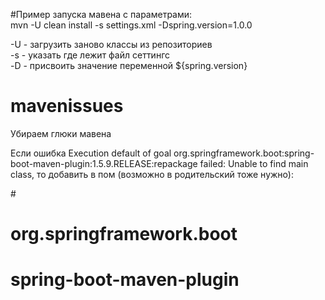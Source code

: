 #Пример запуска мавена с параметрами:  
mvn -U clean install -s settings.xml -Dspring.version=1.0.0  

-U - загрузить заново классы из репозиториев  
-s - указать где лежит файл сеттингс  
-D - присвоить значение переменной ${spring.version}  

# mavenissues  
Убираем глюки мавена  

Если ошибка Execution default of goal org.springframework.boot:spring-boot-maven-plugin:1.5.9.RELEASE:repackage failed: Unable to find main class, то добавить в пом (возможно в родительский тоже нужно):  


#<build>  
#    <pluginManagement>  
#        <plugins>  
#            <plugin>  
#                <groupId>org.springframework.boot</groupId>  
#                <artifactId>spring-boot-maven-plugin</artifactId>  
#            </plugin>  
#        </plugins>  
#    </pluginManagement>  
# </build>  


